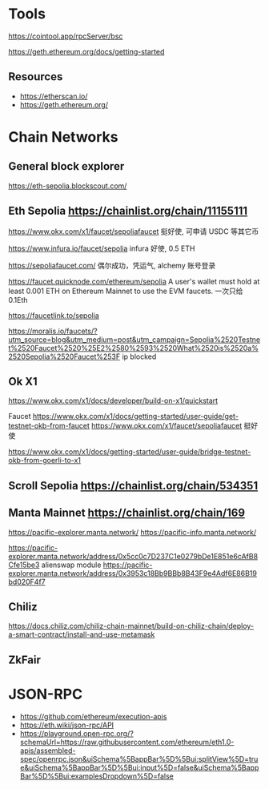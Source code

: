 # Tools

https://cointool.app/rpcServer/bsc


https://geth.ethereum.org/docs/getting-started

## Resources

* https://etherscan.io/
* https://geth.ethereum.org/


# Chain Networks

## General block explorer

https://eth-sepolia.blockscout.com/

## Eth Sepolia https://chainlist.org/chain/11155111

https://www.okx.com/x1/faucet/sepoliafaucet
挺好使, 可申请 USDC 等其它币

https://www.infura.io/faucet/sepolia
infura 好使, 0.5 ETH

https://sepoliafaucet.com/
偶尔成功，凭运气, alchemy 账号登录

https://faucet.quicknode.com/ethereum/sepolia
A user's wallet must hold at least 0.001 ETH on Ethereum Mainnet to use the EVM faucets.
一次只给 0.1Eth

https://faucetlink.to/sepolia

https://moralis.io/faucets/?utm_source=blog&utm_medium=post&utm_campaign=Sepolia%2520Testnet%2520Faucet%2520%25E2%2580%2593%2520What%2520is%2520a%2520Sepolia%2520Faucet%253F
ip blocked

## Ok X1

https://www.okx.com/x1/docs/developer/build-on-x1/quickstart

Faucet
https://www.okx.com/x1/docs/getting-started/user-guide/get-testnet-okb-from-faucet
https://www.okx.com/x1/faucet/sepoliafaucet
挺好使

https://www.okx.com/x1/docs/getting-started/user-guide/bridge-testnet-okb-from-goerli-to-x1

## Scroll Sepolia https://chainlist.org/chain/534351

## Manta Mainnet https://chainlist.org/chain/169

https://pacific-explorer.manta.network/
https://pacific-info.manta.network/

https://pacific-explorer.manta.network/address/0x5cc0c7D237C1e0279bDe1E851e6cAfB8Cfe15be3
alienswap module
https://pacific-explorer.manta.network/address/0x3953c18Bb9BBb8B43F9e4Adf6E86B19bd020F4f7

## Chiliz

https://docs.chiliz.com/chiliz-chain-mainnet/build-on-chiliz-chain/deploy-a-smart-contract/install-and-use-metamask

## ZkFair


# JSON-RPC 

* https://github.com/ethereum/execution-apis
* https://eth.wiki/json-rpc/API
* https://playground.open-rpc.org/?schemaUrl=https://raw.githubusercontent.com/ethereum/eth1.0-apis/assembled-spec/openrpc.json&uiSchema%5BappBar%5D%5Bui:splitView%5D=true&uiSchema%5BappBar%5D%5Bui:input%5D=false&uiSchema%5BappBar%5D%5Bui:examplesDropdown%5D=false